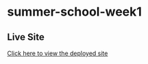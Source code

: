 # summer-school-week1

## Live Site

[Click here to view the deployed site](https://anushree200.github.io/summer-school-week1/)
